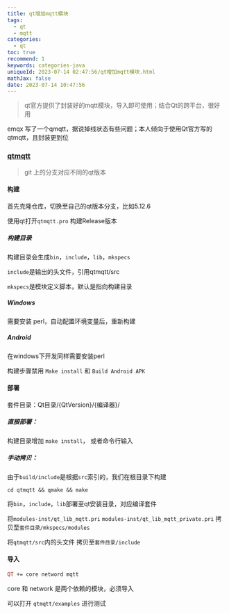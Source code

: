 ```yaml
---
title: qt增加mqtt模块
tags:
  - qt
  - mqtt
categories:
  - qt
toc: true
recommend: 1
keywords: categories-java
uniqueId: 2023-07-14 02:47:56/qt增加mqtt模块.html
mathJax: false
date: 2023-07-14 10:47:56
---
```

> qt官方提供了封装好的mqtt模块，导入即可使用；结合Qt的跨平台，很好用

<!-- more -->

emqx 写了一个qmqtt，据说掉线状态有些问题；本人倾向于使用Qt官方写的qtmqtt，且封装更到位

###  [qtmqtt](https://github.com/qt/qtmqtt)

> git 上的分支对应不同的qt版本

#### 构建

首先克隆仓库，切换至自己的qt版本分支，比如5.12.6

使用qt打开`qtmqtt.pro` 构建Release版本

##### 构建目录

构建目录会生成`bin`，`include`，`lib`，`mkspecs`

`include`是输出的头文件，引用qtmqtt/src

`mkspecs`是模块定义脚本，默认是指向构建目录

##### Windows

需要安装 perl，自动配置环境变量后，重新构建

##### Android

在windows下开发同样需要安装perl

构建步骤禁用 `Make install` 和 `Build Android APK`



#### 部署

套件目录：Qt目录/{QtVersion}/{编译器}/

##### 直接部署：

构建目录增加 `make install`， 或者命令行输入

##### 手动拷贝：

由于`build/include`是根据`src`索引的，我们在根目录下构建

`cd qtmqtt && qmake && make`

将`bin`，`include`，`lib`部署至qt安装目录，对应编译套件

将`modules-inst/qt_lib_mqtt.pri` `modules-inst/qt_lib_mqtt_private.pri`  拷贝至`套件目录/mkspecs/modules`

将`qtmqtt/src`内的头文件 拷贝至`套件目录/include`



#### 导入

```pro
QT += core netword mqtt
```

core 和 network 是两个依赖的模块，必须导入

可以打开 `qtmqtt/examples` 进行测试


